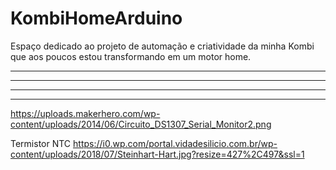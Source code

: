 # KombiHomeArduino
Espaço dedicado ao projeto de automação e criatividade da minha Kombi que aos poucos estou transformando em um motor home. 
****
****
****
****

https://uploads.makerhero.com/wp-content/uploads/2014/06/Circuito_DS1307_Serial_Monitor2.png


Termistor NTC
https://i0.wp.com/portal.vidadesilicio.com.br/wp-content/uploads/2018/07/Steinhart-Hart.jpg?resize=427%2C497&ssl=1
